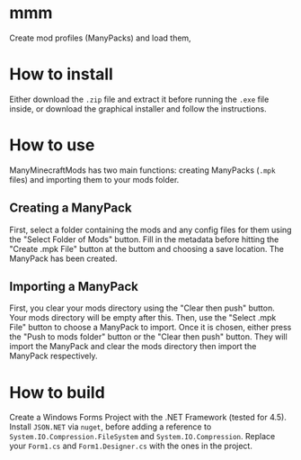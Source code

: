 # mmm
Create mod profiles (ManyPacks) and load them,

# How to install
Either download the `.zip` file and extract it before running the `.exe` file inside, or download the graphical installer and follow the instructions.

# How to use
ManyMinecraftMods has two main functions: creating ManyPacks (`.mpk` files) and importing them to your mods folder.

## Creating a ManyPack
First, select a folder containing the mods and any config files for them using the "Select Folder of Mods" button. Fill in the metadata before hitting the "Create .mpk File" button at the buttom and choosing a save location. The ManyPack has been created.

## Importing a ManyPack
First, you clear your mods directory using the "Clear then push" button. Your mods directory will be empty after this. Then, use the "Select .mpk File" button to choose a ManyPack to import. Once it is chosen, either press the "Push to mods folder" button or the "Clear then push" button. They will import the ManyPack and clear the mods directory then import the ManyPack respectively.

# How to build
Create a Windows Forms Project with the .NET Framework (tested for 4.5). Install `JSON.NET` via `nuget`, before adding a reference to `System.IO.Compression.FileSystem` and `System.IO.Compression`. Replace your `Form1.cs` and `Form1.Designer.cs` with the ones in the project.
